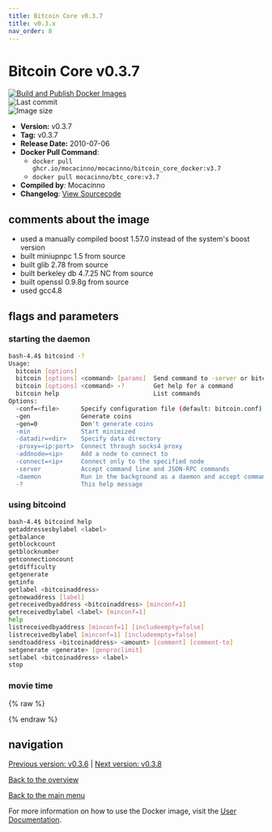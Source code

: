 ```yaml
---
title: Bitcoin Core v0.3.7
title: v0.3.x
nav_order: 8
---
```


# Bitcoin Core v0.3.7

[![Build and Publish Docker Images](https://github.com/mocacinno/bitcoin_core_docker/actions/workflows/build-and-publish.yml/badge.svg?branch=v3.7)](https://github.com/mocacinno/bitcoin_core_docker/actions/workflows/build-and-publish.yml)  
![Last commit](https://badgen.net/github/last-commit/mocacinno/bitcoin_core_docker/v3.7)  
![Image size](https://badgen.net/docker/size/mocacinno/btc_core/v3.7?color=green)  

- **Version:** v0.3.7
- **Tag:** v0.3.7
- **Release Date:** 2010-07-06
- **Docker Pull Command**:
  - `docker pull ghcr.io/mocacinno/mocacinno/bitcoin_core_docker:v3.7`
  - `docker pull mocacinno/btc_core:v3.7`
- **Compiled by**: Mocacinno
- **Changelog**: [View Sourcecode](https://github.com/bitcoin/bitcoin/tree/v0.3.7)

## comments about the image

- used a manually compiled boost 1.57.0 instead of the system's boost version
- built miniupnpc 1.5 from source
- built glib 2.78 from source
- built berkeley db 4.7.25 NC from source
- built openssl 0.9.8g from source
- used gcc4.8

## flags and parameters

### starting the daemon

```bash
bash-4.4$ bitcoind -?
Usage:
  bitcoin [options]
  bitcoin [options] <command> [params]  Send command to -server or bitcoind
  bitcoin [options] <command> -?        Get help for a command
  bitcoin help                          List commands
Options:
  -conf=<file>      Specify configuration file (default: bitcoin.conf)
  -gen              Generate coins
  -gen=0            Don't generate coins
  -min              Start minimized
  -datadir=<dir>    Specify data directory
  -proxy=<ip:port>  Connect through socks4 proxy
  -addnode=<ip>     Add a node to connect to
  -connect=<ip>     Connect only to the specified node
  -server           Accept command line and JSON-RPC commands
  -daemon           Run in the background as a daemon and accept commands
  -?                This help message
```

### using bitcoind

```bash
bash-4.4$ bitcoind help
getaddressesbylabel <label>
getbalance
getblockcount
getblocknumber
getconnectioncount
getdifficulty
getgenerate
getinfo
getlabel <bitcoinaddress>
getnewaddress [label]
getreceivedbyaddress <bitcoinaddress> [minconf=1]
getreceivedbylabel <label> [minconf=1]
help
listreceivedbyaddress [minconf=1] [includeempty=false]
listreceivedbylabel [minconf=1] [includeempty=false]
sendtoaddress <bitcoinaddress> <amount> [comment] [comment-to]
setgenerate <generate> [genproclimit]
setlabel <bitcoinaddress> <label>
stop
```

### movie time

{% raw %}
<link rel="stylesheet" href="https://mocacinno.com/asciinema-player.css">
   <div id="fullnode"></div>
   <script src="https://mocacinno.com/asciinema-player.min.js"></script>
   <script>
      AsciinemaPlayer.create('./casts/v0.3.7.cast', document.getElementById('fullnode'));
   </script>
{% endraw %}

## navigation

[Previous version: v0.3.6](./v3.6.md) | [Next version: v0.3.8](./v3.8.md)

[Back to the overview](./Readme.md)

[Back to the main menu](../Readme.md)

For more information on how to use the Docker image, visit the [User Documentation](../userdocs/Readme.md).
